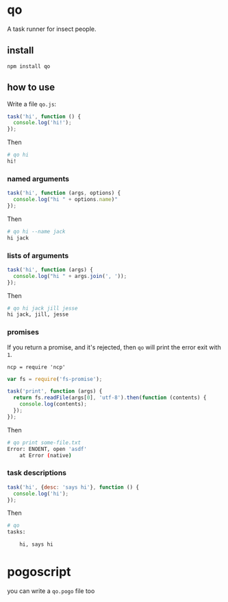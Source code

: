 # qo

A task runner for insect people.

## install

    npm install qo

## how to use

Write a file `qo.js`:

```js
task('hi', function () {
  console.log('hi!');
});
```

Then

```bash
# qo hi
hi!
```

### named arguments

```js
task('hi', function (args, options) {
  console.log("hi " + options.name)"
});
```

Then

```bash
# qo hi --name jack
hi jack
```

### lists of arguments

```js
task('hi', function (args) {
  console.log("hi " + args.join(', '));
});
```

Then

```bash
# qo hi jack jill jesse
hi jack, jill, jesse
```

### promises

If you return a promise, and it's rejected, then `qo` will print the error exit with `1`.

    ncp = require 'ncp'

```js
var fs = require('fs-promise');

task('print', function (args) {
  return fs.readFile(args[0], 'utf-8').then(function (contents) {
    console.log(contents);
  });
});
```

Then

```bash
# qo print some-file.txt
Error: ENOENT, open 'asdf'
    at Error (native)
```

### task descriptions

```js
task('hi', {desc: 'says hi'}, function () {
  console.log('hi');
});
```

Then

```bash
# qo
tasks:

    hi, says hi
```

# pogoscript

you can write a `qo.pogo` file too
